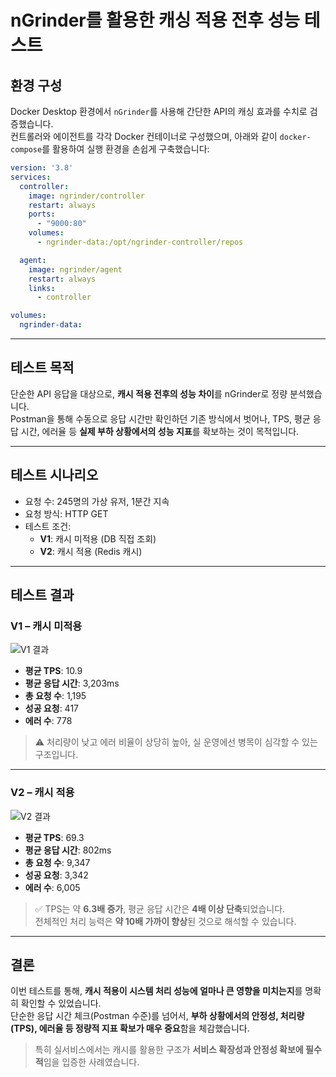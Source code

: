 # nGrinder를 활용한 캐싱 적용 전후 성능 테스트

## 환경 구성

Docker Desktop 환경에서 `nGrinder`를 사용해 간단한 API의 캐싱 효과를 수치로 검증했습니다.  
컨트롤러와 에이전트를 각각 Docker 컨테이너로 구성했으며, 아래와 같이 `docker-compose`를 활용하여 실행 환경을 손쉽게 구축했습니다:

```yml
version: '3.8'
services:
  controller:
    image: ngrinder/controller
    restart: always
    ports:
      - "9000:80"
    volumes:
      - ngrinder-data:/opt/ngrinder-controller/repos

  agent:
    image: ngrinder/agent
    restart: always
    links:
      - controller

volumes:
  ngrinder-data:
```

---

## 테스트 목적

단순한 API 응답을 대상으로, **캐시 적용 전후의 성능 차이**를 nGrinder로 정량 분석했습니다.  
Postman을 통해 수동으로 응답 시간만 확인하던 기존 방식에서 벗어나, TPS, 평균 응답 시간, 에러율 등 **실제 부하 상황에서의 성능 지표**를 확보하는 것이 목적입니다.

---

## 테스트 시나리오

- 요청 수: 245명의 가상 유저, 1분간 지속
- 요청 방식: HTTP GET
- 테스트 조건:
  - **V1**: 캐시 미적용 (DB 직접 조회)
  - **V2**: 캐시 적용 (Redis 캐시)

---

## 테스트 결과

### V1 – 캐시 미적용

![V1 결과](https://velog.velcdn.com/images/pospara9356/post/c839b693-c057-419a-a0ed-b29cc2dd84a0/image.PNG)

- **평균 TPS**: 10.9
- **평균 응답 시간**: 3,203ms
- **총 요청 수**: 1,195
- **성공 요청**: 417
- **에러 수**: 778

> ⚠️ 처리량이 낮고 에러 비율이 상당히 높아, 실 운영에선 병목이 심각할 수 있는 구조입니다.

---

### V2 – 캐시 적용

![V2 결과](https://velog.velcdn.com/images/pospara9356/post/88b5cead-9470-4ec7-a5fe-29c73e81098c/image.PNG)

- **평균 TPS**: 69.3
- **평균 응답 시간**: 802ms
- **총 요청 수**: 9,347
- **성공 요청**: 3,342
- **에러 수**: 6,005

> ✅ TPS는 약 **6.3배 증가**, 평균 응답 시간은 **4배 이상 단축**되었습니다.  
> 전체적인 처리 능력은 **약 10배 가까이 향상**된 것으로 해석할 수 있습니다.

---

## 결론

이번 테스트를 통해, **캐시 적용이 시스템 처리 성능에 얼마나 큰 영향을 미치는지**를 명확히 확인할 수 있었습니다.  
단순한 응답 시간 체크(Postman 수준)를 넘어서, **부하 상황에서의 안정성, 처리량(TPS), 에러율 등 정량적 지표 확보가 매우 중요**함을 체감했습니다.

> 특히 실서비스에서는 캐시를 활용한 구조가 **서비스 확장성과 안정성 확보에 필수적**임을 입증한 사례였습니다.
